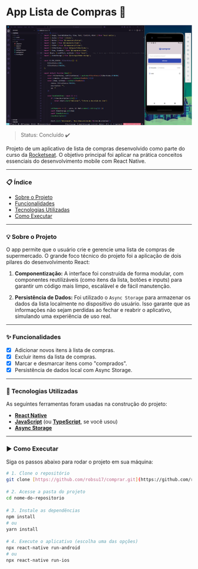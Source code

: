 # App Lista de Compras 🛒

![Demo do App](.github/assets/compras-app.png)

> Status: Concluído ✔️

Projeto de um aplicativo de lista de compras desenvolvido como parte do curso da [Rocketseat](https://www.rocketseat.com.br/). O objetivo principal foi aplicar na prática conceitos essenciais do desenvolvimento mobile com React Native.

---

### 📋 Índice

* [Sobre o Projeto](#-sobre-o-projeto)
* [Funcionalidades](#-funcionalidades)
* [Tecnologias Utilizadas](#-tecnologias-utilizadas)
* [Como Executar](#-como-executar)

---

### 💡 Sobre o Projeto

O app permite que o usuário crie e gerencie uma lista de compras de supermercado. O grande foco técnico do projeto foi a aplicação de dois pilares do desenvolvimento React:

1.  **Componentização:** A interface foi construída de forma modular, com componentes reutilizáveis (como itens da lista, botões e inputs) para garantir um código mais limpo, escalável e de fácil manutenção.

2.  **Persistência de Dados:** Foi utilizado o `Async Storage` para armazenar os dados da lista localmente no dispositivo do usuário. Isso garante que as informações não sejam perdidas ao fechar e reabrir o aplicativo, simulando uma experiência de uso real.

---

### ✨ Funcionalidades

- [x] Adicionar novos itens à lista de compras.
- [x] Excluir items da lista de compras.
- [x] Marcar e desmarcar itens como "comprados".
- [x] Persistência de dados local com Async Storage.
---

### 🚀 Tecnologias Utilizadas

As seguintes ferramentas foram usadas na construção do projeto:

- **[React Native](https.reactnative.dev/)**
- **[JavaScript](https://developer.mozilla.org/pt-BR/docs/Web/JavaScript)** (ou **[TypeScript](https://www.typescriptlang.org/)**, se você usou)
- **[Async Storage](https://react-native-async-storage.github.io/async-storage/)**

---

### ▶️ Como Executar

Siga os passos abaixo para rodar o projeto em sua máquina:

```bash
# 1. Clone o repositório
git clone [https://github.com/robsu17/comprar.git](https://github.com/robsu17/comprar.git)

# 2. Acesse a pasta do projeto
cd nome-do-repositorio

# 3. Instale as dependências
npm install
# ou
yarn install

# 4. Execute o aplicativo (escolha uma das opções)
npx react-native run-android
# ou
npx react-native run-ios